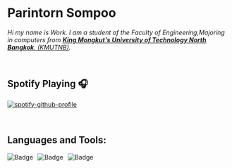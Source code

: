 # Parintorn Sompoo&nbsp;



<p>
  <em>
   Hi my name is Work. I am a student of the Faculty of Engineering,Majoring in computers from <a href="https://www.kmutnb.ac.th/"> <b>King Mongkut's University of Technology North   Bangkok</b>, (KMUTNB)</a>.
  </em>  
</p>

<br>

## Spotify Playing 🎧



[![spotify-github-profile](https://spotify-github-profile.vercel.app/api/view?uid=2174vyb7noe6rutcvbq2qflki&cover_image=true&theme=compact)](https://github.com/kittinan/spotify-github-profile)


<br>

## Languages and Tools:

<img alt="Badge" style="float: left; margin-right: 10px;" src="https://img.shields.io/badge/python%20-%2314354C.svg?&style=for-the-badge&logo=python&logoColor=white"/>     <img alt="Badge" style="float: left; margin-right: 10px;"  src ="https://img.shields.io/badge/Jupyter_Notebook%20-%23F37626.svg?&style=for-the-badge&logo=jupyter&logoColor=white"/>      <img alt="Badge" style="float: left; margin-right: 10px;"  src="https://img.shields.io/badge/git%20-%23F05033.svg?&style=for-the-badge&logo=git&logoColor=white"/> 



<!--  Acknowledgement: https://github.com/anuraghazra/github-readme-stats -->
